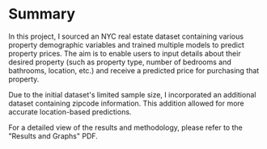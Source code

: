 # Summary 
In this project, I sourced an NYC real estate dataset containing various property demographic variables and trained multiple models to predict property prices. The aim is to enable users to input details about their desired property (such as property type, number of bedrooms and bathrooms, location, etc.) and receive a predicted price for purchasing that property.

Due to the initial dataset's limited sample size, I incorporated an additional dataset containing zipcode information. This addition allowed for more accurate location-based predictions.

For a detailed view of the results and methodology, please refer to the "Results and Graphs" PDF.
